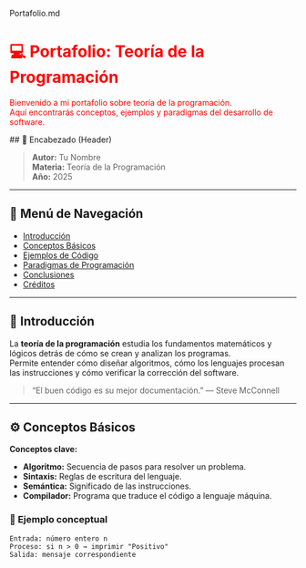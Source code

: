 Portafolio.md
<div style="color: red;">

# 💻 Portafolio: Teoría de la Programación

Bienvenido a mi portafolio sobre teoría de la programación.  
Aquí encontrarás conceptos, ejemplos y paradigmas del desarrollo de software.

</div>
## 🧠 Encabezado (Header)

> **Autor:** Tu Nombre  
> **Materia:** Teoría de la Programación  
> **Año:** 2025  

---

## 🧭 Menú de Navegación

- [Introducción](#introducción)
- [Conceptos Básicos](#conceptos-básicos)
- [Ejemplos de Código](#ejemplos-de-código)
- [Paradigmas de Programación](#paradigmas-de-programación)
- [Conclusiones](#conclusiones)
- [Créditos](#créditos)

---

## 📘 Introducción

La **teoría de la programación** estudia los fundamentos matemáticos y lógicos detrás de cómo se crean y analizan los programas.  
Permite entender cómo diseñar algoritmos, cómo los lenguajes procesan las instrucciones y cómo verificar la corrección del software.

> “El buen código es su mejor documentación.” — Steve McConnell

---

## ⚙️ Conceptos Básicos

**Conceptos clave:**

- **Algoritmo:** Secuencia de pasos para resolver un problema.  
- **Sintaxis:** Reglas de escritura del lenguaje.  
- **Semántica:** Significado de las instrucciones.  
- **Compilador:** Programa que traduce el código a lenguaje máquina.  

### 🧩 Ejemplo conceptual

```text
Entrada: número entero n
Proceso: si n > 0 → imprimir "Positivo"
Salida: mensaje correspondiente
